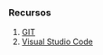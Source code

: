 ### Recursos
1. [GIT](https://github.com/Area51TrainingCenter/FullStackDeveloper-Group01/tree/master/Recursos/GIT)
2. [Visual Studio Code](https://github.com/Area51TrainingCenter/FullStackDeveloper-Group01/tree/master/Recursos/Visual%20Studio%20Code)